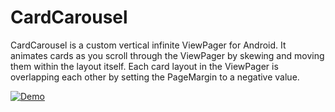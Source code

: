 CardCarousel
===================


CardCarousel is a custom vertical infinite ViewPager for Android. It animates cards as you scroll through the ViewPager by skewing and moving them within the layout itself. Each card layout in the ViewPager is overlapping each other by setting the PageMargin to a negative value.

[![Demo](https://j.gifs.com/31pwvr.gif)](https://www.youtube.com/watch?v=FVFnRkCo11Q)
